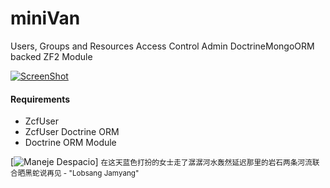 # miniVan
Users, Groups and Resources Access Control Admin DoctrineMongoORM backed ZF2 Module

[![ScreenShot](http://img.youtube.com/vi/KPTRfUPqqF4/0.jpg)](https://www.youtube.com/watch?v=KPTRfUPqqF4)

#### Requirements

* ZcfUser
* ZcfUser Doctrine ORM
* Doctrine ORM Module



[![Maneje Despacio](http://www.cdr.cr/sites/default/files/styles/img-lst-media/public/ruta_32_53.jpg?itok=ib7HrzT2)]
<small>在这天蓝色打扮的女士走了潺潺河水轰然延迟那里的岩石两条河流联合晒黑蛇说再见  - "Lobsang Jamyang"</small>

